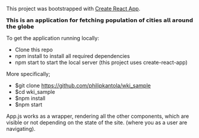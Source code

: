 This project was bootstrapped with [Create React App](https://github.com/facebook/create-react-app).

𝗧𝗵𝗶𝘀 𝗶𝘀 𝗮𝗻 𝗮𝗽𝗽𝗹𝗶𝗰𝗮𝘁𝗶𝗼𝗻 𝗳𝗼𝗿 𝗳𝗲𝘁𝗰𝗵𝗶𝗻𝗴 𝗽𝗼𝗽𝘂𝗹𝗮𝘁𝗶𝗼𝗻 𝗼𝗳 𝗰𝗶𝘁𝗶𝗲𝘀 𝗮𝗹𝗹 𝗮𝗿𝗼𝘂𝗻𝗱 𝘁𝗵𝗲 𝗴𝗹𝗼𝗯𝗲

To get the application running locally:
* Clone this repo
* npm install to install all required dependencies
* npm start to start the local server (this project uses create-react-app)

More specifically; 
* $git clone https://github.com/philipkantola/wki_sample
* $cd wki_sample
* $npm install
* $npm start

App.js works as a wrapper, rendering all the other components, which are visible or not depending on the state of the site. (where you as a user are navigating).

